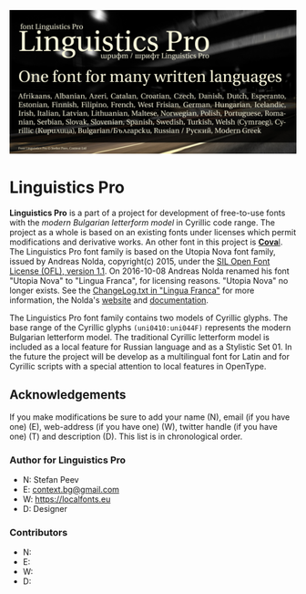 ![Sample Image](/images/LinguisticsPro_720x360_01.jpg)

# Linguistics Pro
**Linguistics Pro** is a part of a project for development of free-to-use fonts with the *modern Bulgarian letterform model* in Cyrillic code range. The project as a whole is based on an existing fonts under licenses which permit modifications and derivative works. An other font in this project is [**Cova**l](https://github.com/StefanPeev/coval).
The Linguistics Pro font family is based on the Utopia Nova font family, issued by Andreas Nolda, copyright(c) 2015, under the [SIL Open Font License (OFL), version 1.1](http://scripts.sil.org/ofl). On 2016-10-08 Andreas Nolda renamed his font "Utopia Nova" to "Lingua Franca", for licensing reasons. "Utopia Nova" no longer exists. See the [ChangeLog.txt in "Lingua Franca"](https://fontlibrary.org/en/font/lingua-franca) for more information, the Nolda's [website](http://andreas.nolda.org/software.html) and [documentation](/documentation/).

The Linguistics Pro font family contains two models of Cyrillic glyphs. The base range of the Cyrillic glyphs <code>(uni0410:uni044F)</code> represents the modern Bulgarian letterform model. The traditional Cyrillic letterform model is included as a local feature for Russian language and as a Stylistic Set 01. In the future the project will be develop as a multilingual font for Latin and for Cyrillic scripts with a special attention to local features in OpenType.

## Acknowledgements

If you make modifications be sure to add your name (N),
email (if you have one) (E), web-address (if you have one) (W), twitter handle (if you have one) (T) and description (D).
This list is in chronological order.

### Author for Linguistics Pro

+ N: Stefan Peev
+ E: context.bg@gmail.com
+ W: https://localfonts.eu
+ D: Designer

### Contributors

+ N: 
+ E: 
+ W: 
+ D:
